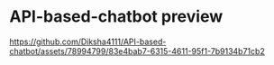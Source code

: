 # API-based-chatbot preview
https://github.com/Diksha4111/API-based-chatbot/assets/78994799/83e4bab7-6315-4611-95f1-7b9134b71cb2


